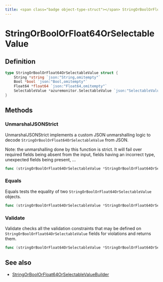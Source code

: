 ```yaml
---
title: <span class="badge object-type-struct"></span> StringOrBoolOrFloat64OrSelectableValue
---
```

# <span class="badge object-type-struct"></span> StringOrBoolOrFloat64OrSelectableValue

## Definition

```go
type StringOrBoolOrFloat64OrSelectableValue struct {
    String *string `json:"String,omitempty"`
    Bool *bool `json:"Bool,omitempty"`
    Float64 *float64 `json:"Float64,omitempty"`
    SelectableValue *azuremonitor.SelectableValue `json:"SelectableValue,omitempty"`
}
```
## Methods

### <span class="badge object-method"></span> UnmarshalJSONStrict

UnmarshalJSONStrict implements a custom JSON unmarshalling logic to decode `StringOrBoolOrFloat64OrSelectableValue` from JSON.

Note: the unmarshalling done by this function is strict. It will fail over required fields being absent from the input, fields having an incorrect type, unexpected fields being present, …

```go
func (stringOrBoolOrFloat64OrSelectableValue *StringOrBoolOrFloat64OrSelectableValue) UnmarshalJSONStrict(raw []byte) error
```

### <span class="badge object-method"></span> Equals

Equals tests the equality of two `StringOrBoolOrFloat64OrSelectableValue` objects.

```go
func (stringOrBoolOrFloat64OrSelectableValue *StringOrBoolOrFloat64OrSelectableValue) Equals(other StringOrBoolOrFloat64OrSelectableValue) bool
```

### <span class="badge object-method"></span> Validate

Validate checks all the validation constraints that may be defined on `StringOrBoolOrFloat64OrSelectableValue` fields for violations and returns them.

```go
func (stringOrBoolOrFloat64OrSelectableValue *StringOrBoolOrFloat64OrSelectableValue) Validate() error
```

## See also

 * <span class="badge builder"></span> [StringOrBoolOrFloat64OrSelectableValueBuilder](./builder-StringOrBoolOrFloat64OrSelectableValueBuilder.md)
